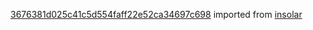 [3676381d025c41c5d554faff22e52ca34697c698](https://github.com/insolar/insolar/commit/3676381d025c41c5d554faff22e52ca34697c698) imported from [insolar](https://github.com/insolar/insolar)
